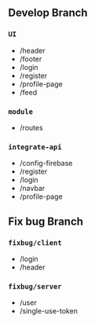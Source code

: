 ## Develop Branch

### `UI`
- /header
- /footer
- /login
- /register
- /profile-page
- /feed

### `module`
- /routes

### `integrate-api`
- /config-firebase
- /register
- /login
- /navbar
- /profile-page

## Fix bug Branch

### `fixbug/client`
- /login
- /header

### `fixbug/server`
- /user
- /single-use-token
